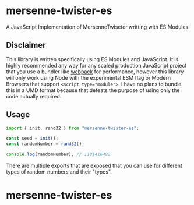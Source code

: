 # mersenne-twister-es

A JavaScript Implementation of MersenneTwiseter writting with ES Modules

## Disclaimer

This library is written specifically using ES Modules and JavaScript.
It is highly recommended any way for any scaled production JavaScript project that you use a bundler like [webpack](https://webpack.js.org/) for performance, however this library will only work using Node with the experimental ESM flag or Modern Browsers that support `<script type="module">`. I have no plans to bundle this in a UMD format because that defeats the purpose of using only the code actually required.

## Usage

```js
import { init, rand32 } from "mersenne-twister-es";

const seed = init();
const randomNumber = rand32();

console.log(randomNumber); // 1181416492
```

There are multiple exports that are exposed that you can use for different types of random numbers and their "types".
# mersenne-twister-es
